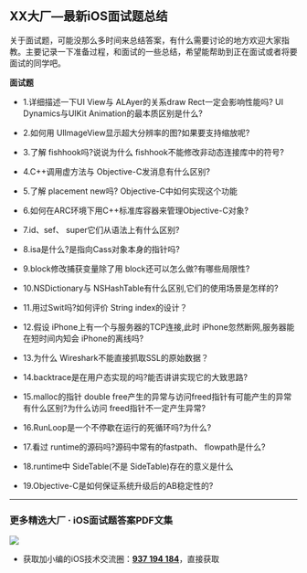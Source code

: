## XX大厂—最新iOS面试题总结

关于面试题，可能没那么多时间来总结答案，有什么需要讨论的地方欢迎大家指教。主要记录一下准备过程，和面试的一些总结，希望能帮助到正在面试或者将要面试的同学吧。

**面试题**

* 1.详细描述一下UI View与 ALAyer的关系draw Rect一定会影响性能吗? UI Dynamics与UIKit Animation的最本质区别是什么?

* 2.如何用 UllmageView显示超大分辨率的图?如果要支持缩放呢?

* 3.了解 fishhook吗?说说为什么 fishhook不能修改非动态连接库中的符号?

* 4.C++调用虚方法与 Objective-C发消息有什么区别?

* 5.了解 placement new吗? Objective-C中如何实现这个功能

* 6.如何在ARC环境下用C++标准库容器来管理Objective-C对象?

* 7.id、sef、 super它们从语法上有什么区别?

* 8.isa是什么?是指向Cass对象本身的指针吗?

* 9.block修改捕获变量除了用 block还可以怎么做?有哪些局限性?

* 10.NSDictionary与 NSHashTable有什么区别,它们的使用场景是怎样的?

* 11.用过Swit吗?如何评价 String index的设计？

* 12.假设 iPhone上有一个与服务器的TCP连接,此时 iPhone忽然断网,服务器能在短时间内知会 iPhone的离线吗?

* 13.为什么 Wireshark不能直接抓取SSL的原始数据？

* 14.backtrace是在用户态实现的吗?能否讲讲实现它的大致思路?

* 15.malloc的指针 double free产生的异常与访问freed指针有可能产生的异常有什么区别?为什么访问 freed指针不一定产生异常?

* 16.RunLoop是一个不停歇在运行的死循环吗?为什么?

* 17.看过 runtime的源码吗?源码中常有的fastpath、 flowpath是什么?

* 18.runtime中 SideTable(不是 SideTable)存在的意义是什么

* 19.Objective-C是如何保证系统升级后的AB稳定性的?

***
### 更多精选大厂 · iOS面试题答案PDF文集

![](https://upload-images.jianshu.io/upload_images/17495317-e01b6f4e054727b7.png?imageMogr2/auto-orient/strip%7CimageView2/2/w/1240)
* 获取加小编的iOS技术交流圈：**[937 194 184](https://jq.qq.com/?_wv=1027&k=5PARXCI)**，直接获取
